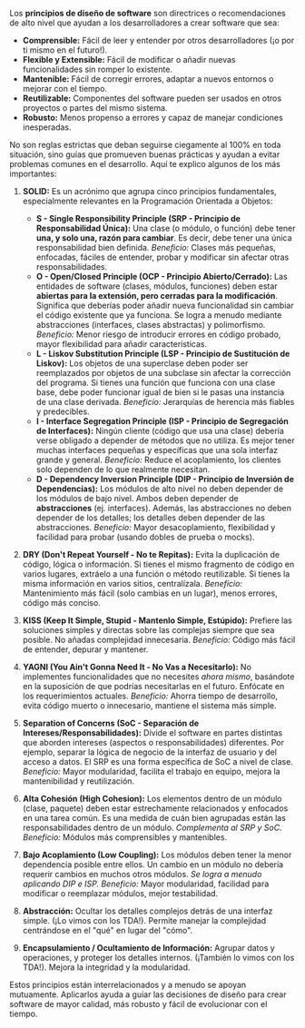 Los **principios de diseño de software** son directrices o recomendaciones de alto nivel que ayudan a los desarrolladores a crear software que sea:

*   **Comprensible:** Fácil de leer y entender por otros desarrolladores (¡o por ti mismo en el futuro!).
*   **Flexible y Extensible:** Fácil de modificar o añadir nuevas funcionalidades sin romper lo existente.
*   **Mantenible:** Fácil de corregir errores, adaptar a nuevos entornos o mejorar con el tiempo.
*   **Reutilizable:** Componentes del software pueden ser usados en otros proyectos o partes del mismo sistema.
*   **Robusto:** Menos propenso a errores y capaz de manejar condiciones inesperadas.

No son reglas estrictas que deban seguirse ciegamente al 100% en toda situación, sino guías que promueven buenas prácticas y ayudan a evitar problemas comunes en el desarrollo. Aquí te explico algunos de los más importantes:

1.  **SOLID:** Es un acrónimo que agrupa cinco principios fundamentales, especialmente relevantes en la Programación Orientada a Objetos:
    *   **S - Single Responsibility Principle (SRP - Principio de Responsabilidad Única):** Una clase (o módulo, o función) debe tener **una, y solo una, razón para cambiar**. Es decir, debe tener una única responsabilidad bien definida. *Beneficio:* Clases más pequeñas, enfocadas, fáciles de entender, probar y modificar sin afectar otras responsabilidades.
    *   **O - Open/Closed Principle (OCP - Principio Abierto/Cerrado):** Las entidades de software (clases, módulos, funciones) deben estar **abiertas para la extensión, pero cerradas para la modificación**. Significa que deberías poder añadir nueva funcionalidad sin cambiar el código existente que ya funciona. Se logra a menudo mediante abstracciones (interfaces, clases abstractas) y polimorfismo. *Beneficio:* Menor riesgo de introducir errores en código probado, mayor flexibilidad para añadir características.
    *   **L - Liskov Substitution Principle (LSP - Principio de Sustitución de Liskov):** Los objetos de una superclase deben poder ser reemplazados por objetos de una subclase sin afectar la corrección del programa. Si tienes una función que funciona con una clase base, debe poder funcionar igual de bien si le pasas una instancia de una clase derivada. *Beneficio:* Jerarquías de herencia más fiables y predecibles.
    *   **I - Interface Segregation Principle (ISP - Principio de Segregación de Interfaces):** Ningún cliente (código que usa una clase) debería verse obligado a depender de métodos que no utiliza. Es mejor tener muchas interfaces pequeñas y específicas que una sola interfaz grande y general. *Beneficio:* Reduce el acoplamiento, los clientes solo dependen de lo que realmente necesitan.
    *   **D - Dependency Inversion Principle (DIP - Principio de Inversión de Dependencias):** Los módulos de alto nivel no deben depender de los módulos de bajo nivel. Ambos deben depender de **abstracciones** (ej. interfaces). Además, las abstracciones no deben depender de los detalles; los detalles deben depender de las abstracciones. *Beneficio:* Mayor desacoplamiento, flexibilidad y facilidad para probar (usando dobles de prueba o mocks).

2.  **DRY (Don't Repeat Yourself - No te Repitas):** Evita la duplicación de código, lógica o información. Si tienes el mismo fragmento de código en varios lugares, extráelo a una función o método reutilizable. Si tienes la misma información en varios sitios, centralízala. *Beneficio:* Mantenimiento más fácil (solo cambias en un lugar), menos errores, código más conciso.

3.  **KISS (Keep It Simple, Stupid - Mantenlo Simple, Estúpido):** Prefiere las soluciones simples y directas sobre las complejas siempre que sea posible. No añadas complejidad innecesaria. *Beneficio:* Código más fácil de entender, depurar y mantener.

4.  **YAGNI (You Ain't Gonna Need It - No Vas a Necesitarlo):** No implementes funcionalidades que no necesites *ahora mismo*, basándote en la suposición de que podrías necesitarlas en el futuro. Enfócate en los requerimientos actuales. *Beneficio:* Ahorra tiempo de desarrollo, evita código muerto o innecesario, mantiene el sistema más simple.

5.  **Separation of Concerns (SoC - Separación de Intereses/Responsabilidades):** Divide el software en partes distintas que aborden intereses (aspectos o responsabilidades) diferentes. Por ejemplo, separar la lógica de negocio de la interfaz de usuario y del acceso a datos. El SRP es una forma específica de SoC a nivel de clase. *Beneficio:* Mayor modularidad, facilita el trabajo en equipo, mejora la mantenibilidad y reutilización.

6.  **Alta Cohesión (High Cohesion):** Los elementos dentro de un módulo (clase, paquete) deben estar estrechamente relacionados y enfocados en una tarea común. Es una medida de cuán bien agrupadas están las responsabilidades dentro de un módulo. *Complementa al SRP y SoC.* *Beneficio:* Módulos más comprensibles y mantenibles.

7.  **Bajo Acoplamiento (Low Coupling):** Los módulos deben tener la menor dependencia posible entre ellos. Un cambio en un módulo no debería requerir cambios en muchos otros módulos. *Se logra a menudo aplicando DIP e ISP.* *Beneficio:* Mayor modularidad, facilidad para modificar o reemplazar módulos, mejor testabilidad.

8.  **Abstracción:** Ocultar los detalles complejos detrás de una interfaz simple. (¡Lo vimos con los TDA!). Permite manejar la complejidad centrándose en el "qué" en lugar del "cómo".

9.  **Encapsulamiento / Ocultamiento de Información:** Agrupar datos y operaciones, y proteger los detalles internos. (¡También lo vimos con los TDA!). Mejora la integridad y la modularidad.

Estos principios están interrelacionados y a menudo se apoyan mutuamente. Aplicarlos ayuda a guiar las decisiones de diseño para crear software de mayor calidad, más robusto y fácil de evolucionar con el tiempo.